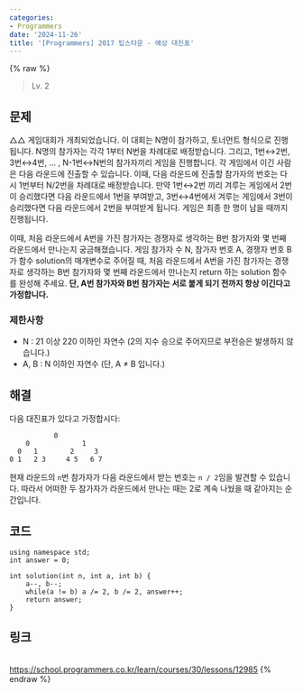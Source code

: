 ```yaml
---
categories:
- Programmers
date: '2024-11-26'
title: '[Programmers] 2017 팁스타운 - 예상 대진표'
---
```


{% raw %}
> Lv. 2<br>

## 문제
△△ 게임대회가 개최되었습니다. 이 대회는 N명이 참가하고, 토너먼트 형식으로 진행됩니다. N명의 참가자는 각각 1부터 N번을 차례대로 배정받습니다. 그리고, 1번↔2번, 3번↔4번, ... , N-1번↔N번의 참가자끼리 게임을 진행합니다. 각 게임에서 이긴 사람은 다음 라운드에 진출할 수 있습니다. 이때, 다음 라운드에 진출할 참가자의 번호는 다시 1번부터 N/2번을 차례대로 배정받습니다. 만약 1번↔2번 끼리 겨루는 게임에서 2번이 승리했다면 다음 라운드에서 1번을 부여받고, 3번↔4번에서 겨루는 게임에서 3번이 승리했다면 다음 라운드에서 2번을 부여받게 됩니다. 게임은 최종 한 명이 남을 때까지 진행됩니다.

이때, 처음 라운드에서 A번을 가진 참가자는 경쟁자로 생각하는 B번 참가자와 몇 번째 라운드에서 만나는지 궁금해졌습니다. 게임 참가자 수 N, 참가자 번호 A, 경쟁자 번호 B가 함수 solution의 매개변수로 주어질 때, 처음 라운드에서 A번을 가진 참가자는 경쟁자로 생각하는 B번 참가자와 몇 번째 라운드에서 만나는지 return 하는 solution 함수를 완성해 주세요.  **단, A번 참가자와 B번 참가자는 서로 붙게 되기 전까지 항상 이긴다고 가정합니다.**

### 제한사항
-   N : 21  이상 220  이하인 자연수 (2의 지수 승으로 주어지므로 부전승은 발생하지 않습니다.)
-   A, B : N 이하인 자연수 (단, A ≠ B 입니다.)

## 해결
다음 대진표가 있다고 가정합시다:
```
           0
    0             1
  0   1        2     3
0 1   2 3     4 5   6 7
```

현재 라운드의 `n`번 참가자가 다음 라운드에서 받는 번호는 `n / 2`임을 발견할 수 있습니다. 따라서 어떠한 두 참가자가 라운드에서 만나는 때는 2로 계속 나눴을 때 같아지는 순간입니다.

## 코드
```
using namespace std;
int answer = 0;

int solution(int n, int a, int b) {
    a--, b--;
    while(a != b) a /= 2, b /= 2, answer++;
    return answer;
}
```

## 링크
<br>https://school.programmers.co.kr/learn/courses/30/lessons/12985
{% endraw %}